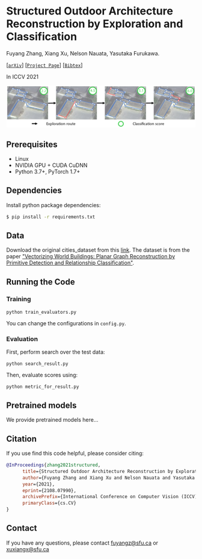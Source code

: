 # Structured Outdoor Architecture Reconstruction by Exploration and Classification

Fuyang Zhang, Xiang Xu, Nelson Nauata, Yasutaka Furukawa.


[[`arXiv`](https://arxiv.org/abs/2108.07990)]
[[`Project Page`](xxx)]
[[`Bibtex`](#Citing)]

In ICCV 2021

[<img src="images/teaser.png" width="2000">](https://arxiv.org/abs/2108.07990)

## Prerequisites
- Linux
- NVIDIA GPU + CUDA CuDNN
- Python 3.7+, PyTorch 1.7+

## Dependencies

Install python package dependencies:

```bash
$ pip install -r requirements.txt
```


## Data 
Download the original cities_dataset from this [link](https://www.dropbox.com/sh/q1jmqnm26q21h1a/AABtxO0Uni9eZs-Qs37HJTJLa?dl=0). The dataset is from the paper ["Vectorizing World Buildings: Planar Graph Reconstruction by Primitive Detection and Relationship Classification"](https://arxiv.org/abs/1912.05135).

## Running the Code

### Training
```
python train_evaluators.py
```

You can change the configurations in `config.py`.

### Evaluation
First, perform search over the test data:

```
python search_result.py
```

Then, evaluate scores using:
```
python metric_for_result.py
```

## Pretrained models
We provide pretrained models here...


## <a name="Citing"></a>Citation
If you use find this code helpful, please consider citing:
```BibTeX
@InProceedings{zhang2021structured,
      title={Structured Outdoor Architecture Reconstruction by Exploration and Classification}, 
      author={Fuyang Zhang and Xiang Xu and Nelson Nauata and Yasutaka Furukawa},
      year={2021},
      eprint={2108.07990},
      archivePrefix={International Conference on Computer Vision (ICCV)},
      primaryClass={cs.CV}
}
```
## Contact
If you have any questions, please contact fuyangz@sfu.ca or xuxiangx@sfu.ca

